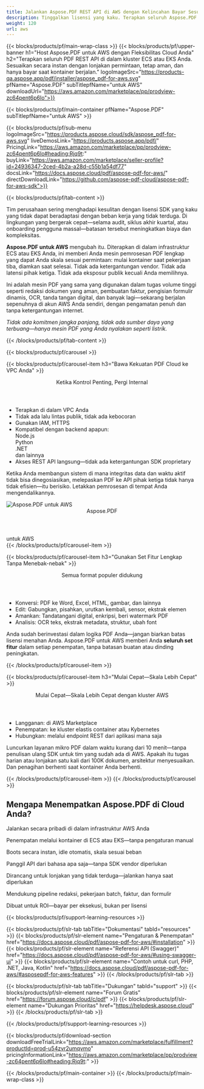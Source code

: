 ```yaml
---
title: Jalankan Aspose.PDF REST API di AWS dengan Kelincahan Bayar Sesuai Penggunaan | Siap ECS & EKS
description: Tinggalkan lisensi yang kaku. Terapkan seluruh Aspose.PDF REST API di dalam kluster AWS ECS atau EKS Anda—skala sesuai permintaan, kendalikan infrastruktur, dan hanya bayar saat Anda memproses.
weight: 120
url: aws
---
```


{{< blocks/products/pf/main-wrap-class >}}
{{< blocks/products/pf/upper-banner
h1="Host Aspose.PDF untuk AWS dengan Fleksibilitas Cloud Anda"
h2="Terapkan seluruh PDF REST API di dalam kluster ECS atau EKS Anda. Sesuaikan secara instan dengan lonjakan permintaan, tetap aman, dan hanya bayar saat kontainer berjalan."
logoImageSrc="https://products-qa.aspose.app/pdf/installer/aspose_pdf-for-aws.svg"
pfName="Aspose.PDF"
subTitlepfName="untuk AWS"
downloadUrl="https://aws.amazon.com/marketplace/pp/prodview-zc64pent6p6lo">}}

{{< blocks/products/pf/main-container pfName="Aspose.PDF" subTitlepfName="untuk AWS" >}}

{{< blocks/products/pf/sub-menu logoImageSrc="https://products.aspose.cloud/sdk/aspose_pdf-for-aws.svg" liveDemosLink="https://products.aspose.app/pdf/" PricingLink="https://aws.amazon.com/marketplace/pp/prodview-zc64pent6p6lo#heading:Rjq9t:" buyLink="https://aws.amazon.com/marketplace/seller-profile?id=24936347-2ced-4b2a-a28d-c55b1a54df77" docsLink="https://docs.aspose.cloud/pdf/aspose-pdf-for-aws/" directDownloadLink="https://github.com/aspose-pdf-cloud/aspose-pdf-for-aws-sdk">}}

{{< blocks/products/pf/tab-content >}}
<p>Tim perusahaan sering menghadapi kesulitan dengan lisensi SDK yang kaku yang tidak dapat beradaptasi dengan beban kerja yang tidak terduga. Di lingkungan yang bergerak cepat—selama audit, siklus akhir kuartal, atau onboarding pengguna massal—batasan tersebut meningkatkan biaya dan kompleksitas.</p>

<p><strong>Aspose.PDF untuk AWS</strong> mengubah itu. Diterapkan di dalam infrastruktur ECS atau EKS Anda, ini memberi Anda mesin pemrosesan PDF lengkap yang dapat Anda skala sesuai permintaan: mulai kontainer saat pekerjaan tiba, diamkan saat selesai. Tidak ada ketergantungan vendor. Tidak ada latensi pihak ketiga. Tidak ada eksposur publik kecuali Anda memilihnya.</p>

<p>Ini adalah mesin PDF yang sama yang digunakan dalam tugas volume tinggi seperti redaksi dokumen yang aman, pembuatan faktur, pengisian formulir dinamis, OCR, tanda tangan digital, dan banyak lagi—sekarang berjalan sepenuhnya di akun AWS Anda sendiri, dengan pengamatan penuh dan tanpa ketergantungan internet.</p>

<p><em>Tidak ada komitmen jangka panjang, tidak ada sumber daya yang terbuang—hanya mesin PDF yang Anda nyalakan seperti listrik.</em></p>
{{< /blocks/products/pf/tab-content >}}

{{< blocks/products/pf/carousel >}}

{{< blocks/products/pf/carousel-item h3="Bawa Kekuatan PDF Cloud ke VPC Anda" >}}
<div class="diagram1 d1-cloud">
<div class="d1-row">
<div class="d1-col d1-right">
<header><i class="fa fa-lock"></i>Ketika Kontrol Penting, Pergi Internal</header>
<ul>
<li>Terapkan di dalam VPC Anda</li>
<li>Tidak ada lalu lintas publik, tidak ada kebocoran</li>
<li>Gunakan IAM, HTTPS</li>
<li>Kompatibel dengan backend apapun:<br>Node.js<br>Python<br>.NET<br>dan lainnya</li>
<li>Akses REST API langsung—tidak ada ketergantungan SDK proprietary</li>
</ul>
<p>Ketika Anda membangun sistem di mana integritas data dan waktu aktif tidak bisa dinegosiasikan, melepaskan PDF ke API pihak ketiga tidak hanya tidak efisien—itu berisiko. Letakkan pemrosesan di tempat Anda mengendalikannya.</p>
</div>
</div>
<div class="d1-logo">
<img src="https://products-qa.aspose.app/pdf/installer/aspose_pdf-for-aws.svg" alt="Aspose.PDF untuk AWS">
<header>Aspose.PDF</header>
<footer>untuk AWS</footer>
</div>
</div>
{{< /blocks/products/pf/carousel-item >}}

{{< blocks/products/pf/carousel-item h3="Gunakan Set Fitur Lengkap Tanpa Menebak-nebak" >}}
<div class="diagram1 d1-cloud">
<div class="d1-row">
<div class="d1-col d1-right">
<header><i class="fa fa-lock"></i>Semua format populer didukung</header>
<ul>
<li>Konversi: PDF ke Word, Excel, HTML, gambar, dan lainnya</li>
<li>Edit: Gabungkan, pisahkan, urutkan kembali, sensor, ekstrak elemen</li>
<li>Amankan: Tandatangani digital, enkripsi, beri watermark PDF</li>
<li>Analisis: OCR teks, ekstrak metadata, struktur, ubah font</li>
</ul>
<p>Anda sudah berinvestasi dalam logika PDF Anda—jangan biarkan batas lisensi menahan Anda. Aspose.PDF untuk AWS memberi Anda <strong>seluruh set fitur</strong> dalam setiap penempatan, tanpa batasan buatan atau dinding peningkatan.</p>
</div>
</div>
</div>
{{< /blocks/products/pf/carousel-item >}}

{{< blocks/products/pf/carousel-item h3="Mulai Cepat—Skala Lebih Cepat" >}}
<div class="diagram1 d1-cloud">
<div class="d1-row">
<div class="d1-col d1-right">
<header><i class="fa fa-lock"></i>Mulai Cepat—Skala Lebih Cepat dengan kluster AWS</header>
<ul>
<li>Langganan: di AWS Marketplace</li>
<li>Penempatan: ke kluster elastis container atau Kybernetes</li>
<li>Hubungkan: melalui endpoint REST dari aplikasi mana saja</li>
</ul>
<p>Luncurkan layanan mikro PDF dalam waktu kurang dari 10 menit—tanpa penulisan ulang SDK untuk tim yang sudah ada di AWS. Apakah itu tugas harian atau lonjakan satu kali dari 100K dokumen, arsitektur menyesuaikan. Dan penagihan berhenti saat kontainer Anda berhenti.</p>
</div>
</div>
</div>
{{< /blocks/products/pf/carousel-item >}}
{{< /blocks/products/pf/carousel >}}

<div class="container-fluid features-section bg-gray singleproduct">
<a class="anchor" id="features" name="features"></a>
<div class="row">
<div class="container">
<h2 class="pr-ft">Mengapa Menempatkan Aspose.PDF di Cloud Anda?</h2>
<div class="col-lg-4"><em class="fa fa-shield ico-blue fa-2x col-lg-2"></em><p class="col-lg-10">Jalankan secara pribadi di dalam infrastruktur AWS Anda</p></div>
<div class="col-lg-4"><em class="fa fa-server ico-blue fa-2x col-lg-2"></em><p class="col-lg-10">Penempatan melalui kontainer di ECS atau EKS—tanpa pengaturan manual</p></div>
<div class="col-lg-4"><em class="fa fa-server ico-blue fa-2x col-lg-2"></em><p class="col-lg-10">Boots secara instan, idle otomatis, skala sesuai beban</p></div>
<div class="col-lg-4"><em class="fa fa-code ico-blue fa-2x col-lg-2"></em><p class="col-lg-10">Panggil API dari bahasa apa saja—tanpa SDK vendor diperlukan</p></div>
<div class="col-lg-4"><em class="fa fa-clock-o ico-blue fa-2x col-lg-2"></em><p class="col-lg-10">Dirancang untuk lonjakan yang tidak terduga—jalankan hanya saat diperlukan</p></div>
<div class="col-lg-4"><em class="fa fa-wrench ico-blue fa-2x col-lg-2"></em><p class="col-lg-10">Mendukung pipeline redaksi, pekerjaan batch, faktur, dan formulir</p></div>
<div class="col-lg-4"><em class="fa fa-bar-chart ico-blue fa-2x col-lg-2"></em><p class="col-lg-10">Dibuat untuk ROI—bayar per eksekusi, bukan per lisensi</p></div>
</div>
</div>
</div>

<script>
document.addEventListener('DOMContentLoaded', function() {
  setTimeout(function() {
    document.querySelectorAll('a.btn-primary[href="https://purchase.aspose.cloud/buy"]')
      .forEach(btn => btn.href = "https://aws.amazon.com/marketplace/fulfillment?productId=prod-u54zvr2umqvmo");
    
    document.querySelectorAll('a.btn-warning[href="https://dashboard.aspose.cloud"]')
      .forEach(btn => btn.href = "https://aws.amazon.com/marketplace/pp/prodview-zc64pent6p6lo");
  }, 1000);
});
</script>

{{< blocks/products/pf/support-learning-resources >}}

{{< blocks/products/pf/slr-tab tabTitle="Dokumentasi" tabId="resources" >}}
{{< blocks/products/pf/slr-element name="Pengaturan & Penempatan" href="https://docs.aspose.cloud/pdf/aspose-pdf-for-aws/#installation" >}}
{{< blocks/products/pf/slr-element name="Referensi API (Swagger)" href="https://docs.aspose.cloud/pdf/aspose-pdf-for-aws/#using-swagger-ui" >}}
{{< blocks/products/pf/slr-element name="Contoh untuk curl, PHP, .NET, Java, Kotlin" href="https://docs.aspose.cloud/pdf/aspose-pdf-for-aws/#asposepdf-for-aws-features" >}}
{{< /blocks/products/pf/slr-tab >}}

{{< blocks/products/pf/slr-tab tabTitle="Dukungan" tabId="support" >}}
{{< blocks/products/pf/slr-element name="Forum Gratis" href="https://forum.aspose.cloud/c/pdf" >}}
{{< blocks/products/pf/slr-element name="Dukungan Prioritas" href="https://helpdesk.aspose.cloud" >}}
{{< /blocks/products/pf/slr-tab >}}

{{< /blocks/products/pf/support-learning-resources >}}

{{< blocks/products/pf/download-section
downloadFreeTrialLink="https://aws.amazon.com/marketplace/fulfillment?productId=prod-u54zvr2umqvmo"
pricingInformationLink="https://aws.amazon.com/marketplace/pp/prodview-zc64pent6p6lo#heading:Rjq9t:" >}}

{{< /blocks/products/pf/main-container >}}
{{< /blocks/products/pf/main-wrap-class >}}


